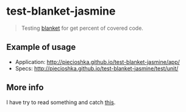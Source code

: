 # test-blanket-jasmine

> Testing [blanket][0] for get percent of covered code.

## Example of usage

* Application: http://piecioshka.github.io/test-blanket-jasmine/app/
* Specs: http://piecioshka.github.io/test-blanket-jasmine/test/unit/

## More info

I have try to read something and catch [this][3].

[0]: http://blanketjs.org/
[3]: http://gregorsuttie.com/2013/03/18/code-coverage-for-your-javascript/
